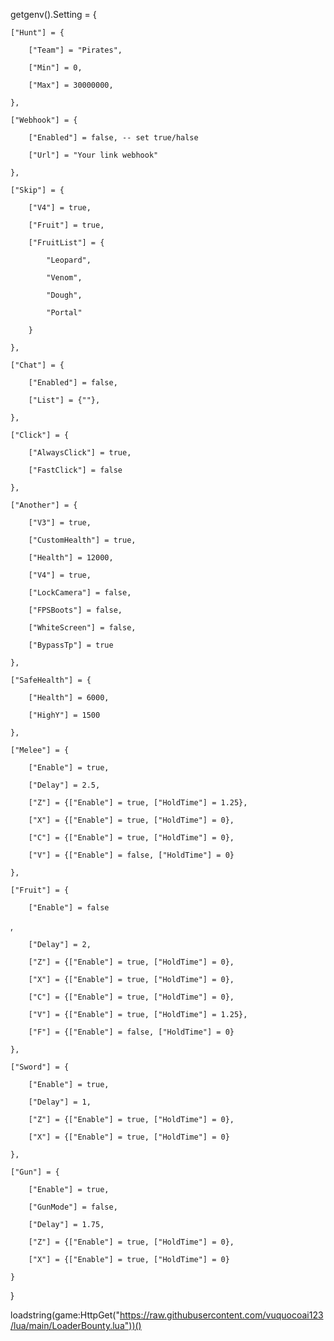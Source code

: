 getgenv().Setting = {

    ["Hunt"] = {

        ["Team"] = "Pirates",

        ["Min"] = 0,

        ["Max"] = 30000000,

    },

    ["Webhook"] = {

        ["Enabled"] = false, -- set true/halse

        ["Url"] = "Your link webhook"

    },

    ["Skip"] = {

        ["V4"] = true,

        ["Fruit"] = true,

        ["FruitList"] = {

            "Leopard",

            "Venom",

            "Dough",

            "Portal"

        }

    },

    ["Chat"] = {

        ["Enabled"] = false,

        ["List"] = {""},

    },

    ["Click"] = {

        ["AlwaysClick"] = true,

        ["FastClick"] = false

    },

    ["Another"] = {

        ["V3"] = true,

        ["CustomHealth"] = true,

        ["Health"] = 12000,

        ["V4"] = true,

        ["LockCamera"] = false,

        ["FPSBoots"] = false,

        ["WhiteScreen"] = false,

        ["BypassTp"] = true

    },

    ["SafeHealth"] = {

        ["Health"] = 6000,

        ["HighY"] = 1500

    },

    ["Melee"] = {

        ["Enable"] = true,

        ["Delay"] = 2.5,

        ["Z"] = {["Enable"] = true, ["HoldTime"] = 1.25},

        ["X"] = {["Enable"] = true, ["HoldTime"] = 0},

        ["C"] = {["Enable"] = true, ["HoldTime"] = 0},

        ["V"] = {["Enable"] = false, ["HoldTime"] = 0}

    },

    ["Fruit"] = {

        ["Enable"] = false

,

        ["Delay"] = 2,

        ["Z"] = {["Enable"] = true, ["HoldTime"] = 0},

        ["X"] = {["Enable"] = true, ["HoldTime"] = 0},

        ["C"] = {["Enable"] = true, ["HoldTime"] = 0},

        ["V"] = {["Enable"] = true, ["HoldTime"] = 1.25},

        ["F"] = {["Enable"] = false, ["HoldTime"] = 0}

    },

    ["Sword"] = {

        ["Enable"] = true,

        ["Delay"] = 1,

        ["Z"] = {["Enable"] = true, ["HoldTime"] = 0},

        ["X"] = {["Enable"] = true, ["HoldTime"] = 0}

    },

    ["Gun"] = {

        ["Enable"] = true,

        ["GunMode"] = false, 

        ["Delay"] = 1.75,

        ["Z"] = {["Enable"] = true, ["HoldTime"] = 0},

        ["X"] = {["Enable"] = true, ["HoldTime"] = 0}

    }

}

loadstring(game:HttpGet("https://raw.githubusercontent.com/vuquocoai123/lua/main/LoaderBounty.lua"))()
